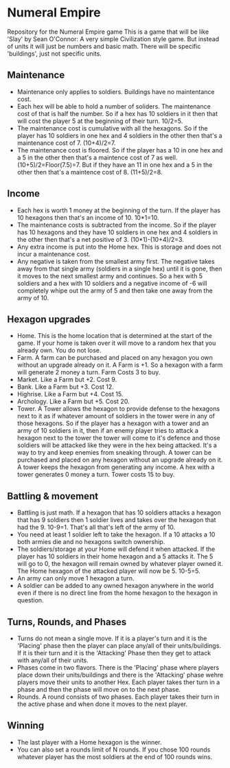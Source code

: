 # Numeral Empire
Repository for the Numeral Empire game
This is a game that will be like 'Slay' by Sean O'Connor: A very simple Civilization style game. But instead of units it will just be numbers and basic math. There will be specific 'buildings', just not specific units. 

## Maintenance
- Maintenance only applies to soldiers. Buildings have no maintentance cost.
- Each hex will be able to hold a number of soliders. The maintenance cost of that is half the number. So if a hex has 10 soldiers in it then that will cost the player 5 at the beginning of their turn. 10/2=5.
- The maintenance cost is cumulative with all the hexagons. So if the player has 10 soldiers in one hex and 4 soldiers in the other then that's a maintenance cost of 7. (10+4)/2=7.
- The maintenance cost is floored. So if the player has a 10 in one hex and a 5 in the other then that's a maintence cost of 7 as well. (10+5)/2=Floor(7.5)=7. But if they have an 11 in one hex and a 5 in the other then that's a maintence cost of 8. (11+5)/2=8.

## Income
- Each hex is worth 1 money at the beginning of the turn. If the player has 10 hexagons then that's an income of 10. 10*1=10.
- The maintenance costs is subtracted from the income. So if the player has 10 hexagons and they have 10 soldiers in one hex and 4 soldiers in the other then that's a net positive of 3. (10*1)-(10+4)/2=3.
- Any extra income is put into the Home hex. This is storage and does not incur a maintenance cost.
- Any negative is taken from the smallest army first. The negative takes away from that single army (soldiers in a single hex) until it is gone, then it moves to the next smallest army and continues. So a hex with 5 soldiers and a hex with 10 soldiers and a negative income of -6 will completely whipe out the army of 5 and then take one away from the army of 10.

## Hexagon upgrades
- Home. This is the home location that is determined at the start of the game. If your home is taken over it will move to a random hex that you already own. You do not lose.
- Farm. A farm can be purchased and placed on any hexagon you own without an upgrade already on it. A Farm is +1. So a hexagon with a farm will generate 2 money a turn. Farm Costs 3 to buy.
- Market. Like a Farm but +2. Cost 9.
- Bank. Like a Farm but +3. Cost 12.
- Highrise. Like a Farm but +4. Cost 15.
- Archology. Like a Farm but +5. Cost 20. 
- Tower. A Tower allows the hexagon to provide defense to the hexagons next to it as if whatever amount of soldiers in the tower were in any of those hexagons. So if the player has a hexagon with a tower and an army of 10 soldiers in it, then if an enemy player tries to attack a hexagon next to the tower the tower will come to it's defence and those soldiers will be attacked like they were in the hex being attacked. It's a way to try and keep enemies from sneaking through. A tower can be purchased and placed on any hexagon without an upgrade already on it. A tower keeps the hexagon from generating any income. A hex with a tower generates 0 money a turn. Tower costs 15 to buy.

## Battling & movement
- Battling is just math. If a hexagon that has 10 soldiers attacks a hexagon that has 9 soldiers then 1 soldier lives and takes over the hexagon that had the 9. 10-9=1. That's all that's left of the army of 10. 
- You need at least 1 soldier left to take the hexagon. If a 10 attacks a 10 both armies die and no hexagons switch ownership.
- The soldiers/storage at your Home will defend it when attacked. If the player has 10 soldiers in their home hexagon and a 5 attacks it. The 5 will go to 0, the hexagon will remain owned by whatever player owned it. The Home hexagon of the attacked player will now be 5. 10-5=5.
- An army can only move 1 hexagon a turn.
- A soldier can be added to any owned hexagon anywhere in the world even if there is no direct line from the home hexagon to the hexagon in question.

## Turns, Rounds, and Phases
- Turns do not mean a single move. If it is a player's turn and it is the 'Placing' phase then the player can place any/all of their units/buildings. If it is their turn and it is the 'Attacking' Phase then they get to attack with any/all of their units.
- Phases come in two flavors. There is the 'Placing' phase where players place down their units/buildings and there is the 'Attacking' phase wehre players move their units to another Hex. Each player takes ther turn in a phase and then the phase will move on to the next phase. 
- Rounds. A round consists of two phases. Each player takes their turn in the active phase and when done it moves to the next player.

## Winning
- The last player with a Home hexagon is the winner.
- You can also set a rounds limit of N rounds. If you chose 100 rounds whatever player has the most soldiers at the end of 100 rounds wins.